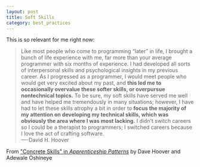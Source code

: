 ```yaml
---
layout: post
title: Soft Skills
category: best_practices
---
```

This is so relevant for me right now:

>Like most people who come to programming “later” in life, I brought a bunch of life experience with me, far more than your average programmer with six months of experience. I had developed all sorts of interpersonal skills and psychological insights in my previous career. As I progressed as a programmer, I would meet people who would get very excited about my past, and **this led me to occasionally overvalue these softer skills, or overpursue nontechnical topics.** To be sure, my soft skills have served me well and have helped me tremendously in many situations; however, I have had to let these skills atrophy a bit in order to **focus the majority of my attention on developing my technical skills, which was obviously the area where I was most lacking.** I didn’t switch careers so I could be a therapist to programmers; I switched careers because I love the act of crafting software.  
>—-David H. Hoover

From ["Concrete Skills" in *Apprenticeship Patterns*](http://chimera.labs.oreilly.com/books/1234000001813/ch02.html#concrete_skills) by Dave Hoover and Adewale Oshineye

